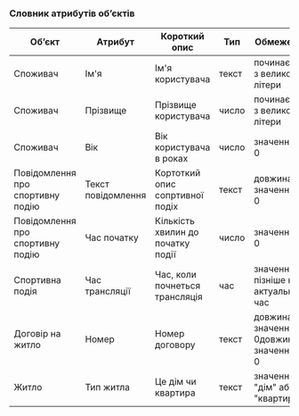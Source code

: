 ### Словник атрибутів об’єктів


| Об’єкт   | Атрибут  | Короткий опис  | Тип        | Обмеження   |
|---------|----------|----------------|------------|------------|
| Споживач | Ім'я  | Ім'я користувача    | текст    | починається з великої літери   |
| Споживач | Прізвище  | Прізвище користувача      | число    | починається з великої літери   |
| Споживач | Вік | Вік користувача в роках      | число   | значення > 0  |
| Повідомлення про спортивну подію | Текст повідомлення | Кортоткий опис сопртивної подіх | текст   | довжина значення  > 0   |
| Повідомлення про спортивну подію | Час початку | Кількість хвилин до початку події     | число   | значення > 0  |
| Спортивна подія  | Час трансляції | Час, коли почнеться трансляція     | час   | значення пізніше ніж актуальний час |
| Договір на житло  | Номер | Номер договору | текст   |  довжина значення > 0довжина значення > 0|
| Житло  | Тип житла | Це дім чи квартира| текст   | значення "дім" або "квартира"|







